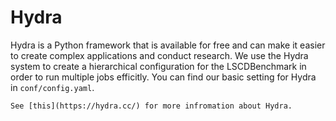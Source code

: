 # Hydra

Hydra is a Python framework that is available for free and can make it easier to create complex applications and conduct research. We use the Hydra system to create a hierarchical configuration for the LSCDBenchmark in order to run multiple jobs efficitly. You can find our basic setting for Hydra in `conf/config.yaml`.

```{seealso}
See [this](https://hydra.cc/) for more infromation about Hydra.
```
